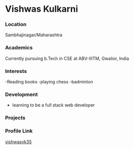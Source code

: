 # Vishwas Kulkarni


### Location

Sambhajinagar/Maharashtra

### Academics

Currently pursuing b.Tech in CSE at ABV-IIITM, Gwalior, India

### Interests

-Reading books
-playing chess
-badminton

### Development

- learning to be a full stack web developer

### Projects


### Profile Link

[vishwasvk35](https://github.com/vishwasvk35)